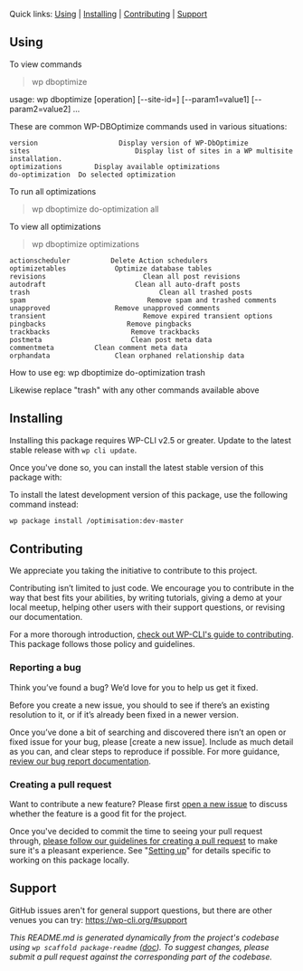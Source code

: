 

Quick links: [Using](#using) | [Installing](#installing) | [Contributing](#contributing) | [Support](#support)

## Using
To view commands

> wp dboptimize

usage: wp dboptimize <command> [operation] [--site-id=<site-id>] [--param1=value1] [--param2=value2] ...

These are common WP-DBOptimize commands used in various situations:

    version                    Display version of WP-DbOptimize
    sites                          Display list of sites in a WP multisite installation.
    optimizations        Display available optimizations
    do-optimization  Do selected optimization

To run all optimizations
> wp dboptimize do-optimization all

To view all optimizations

> wp dboptimize optimizations

    actionscheduler          Delete Action schedulers
    optimizetables            Optimize database tables
    revisions                        Clean all post revisions
    autodraft                      Clean all auto-draft posts
    trash                                Clean all trashed posts
    spam                              Remove spam and trashed comments
    unapproved                Remove unapproved comments
    transient                        Remove expired transient options
    pingbacks                    Remove pingbacks
    trackbacks                    Remove trackbacks
    postmeta                      Clean post meta data
    commentmeta          Clean comment meta data
    orphandata                Clean orphaned relationship data



How to use
eg:
wp dboptimize do-optimization trash

Likewise replace "trash" with any other commands available above

## Installing

Installing this package requires WP-CLI v2.5 or greater. Update to the latest stable release with `wp cli update`.

Once you've done so, you can install the latest stable version of this package with:

To install the latest development version of this package, use the following command instead:

```bash
wp package install /optimisation:dev-master
```

## Contributing

We appreciate you taking the initiative to contribute to this project.

Contributing isn’t limited to just code. We encourage you to contribute in the way that best fits your abilities, by writing tutorials, giving a demo at your local meetup, helping other users with their support questions, or revising our documentation.

For a more thorough introduction, [check out WP-CLI's guide to contributing](https://make.wordpress.org/cli/handbook/contributing/). This package follows those policy and guidelines.

### Reporting a bug

Think you’ve found a bug? We’d love for you to help us get it fixed.

Before you create a new issue, you should to see if there’s an existing resolution to it, or if it’s already been fixed in a newer version.

Once you’ve done a bit of searching and discovered there isn’t an open or fixed issue for your bug, please [create a new issue]. Include as much detail as you can, and clear steps to reproduce if possible. For more guidance, [review our bug report documentation](https://make.wordpress.org/cli/handbook/bug-reports/).

### Creating a pull request

Want to contribute a new feature? Please first [open a new issue](https://github.com/) to discuss whether the feature is a good fit for the project.

Once you've decided to commit the time to seeing your pull request through, [please follow our guidelines for creating a pull request](https://make.wordpress.org/cli/handbook/pull-requests/) to make sure it's a pleasant experience. See "[Setting up](https://make.wordpress.org/cli/handbook/pull-requests/#setting-up)" for details specific to working on this package locally.

## Support

GitHub issues aren't for general support questions, but there are other venues you can try: https://wp-cli.org/#support


*This README.md is generated dynamically from the project's codebase using `wp scaffold package-readme` ([doc](https://github.com/wp-cli/scaffold-package-command#wp-scaffold-package-readme)). To suggest changes, please submit a pull request against the corresponding part of the codebase.*
